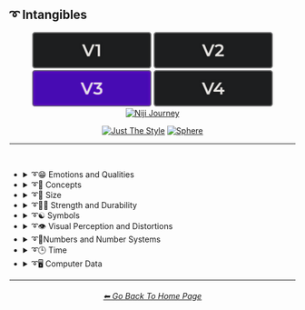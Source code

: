 <h2>➰ Intangibles</h2>

<div align="center">

[<img src="/Images/Repo_Parts/Buttons/Version_Buttons/button_version_V1_inactive.webp?raw=true" alt="MidJourney V1" height="64" />](/Pages/MJ_V1/Style_Pages/Sphere/Intangibles.md)
[<img src="/Images/Repo_Parts/Buttons/Version_Buttons/button_version_V2_inactive.webp?raw=true" alt="MidJourney V2" height="64" />](/Pages/MJ_V2/Style_Pages/Sphere/Intangibles.md)
[<img src="/Images/Repo_Parts/Buttons/Version_Buttons/button_version_V3_active.webp?raw=true" alt="MidJourney V3" height="64" />](/Pages/MJ_V3/Style_Pages/Just_The_Style/Intangibles.md)
[<img src="/Images/Repo_Parts/Buttons/Version_Buttons/button_version_V4_inactive.webp?raw=true" alt="MidJourney V4" height="64" />](/Pages/MJ_V4/Style_Pages/Just_The_Style/Intangibles.md)
<br>
[<img src="/Images/Repo_Parts/Buttons/Version_Buttons/button_version_niji_inactive_full.webp?raw=true" alt="Niji Journey" height="64" />](/Pages/Niji_Journey/Style_Pages/Intangibles.md)

[<img src="/Images/Repo_Parts/Buttons/Image_Type_Buttons/button_just_the_style_active.webp?raw=true" alt="Just The Style" width="140.5" />](/Pages/MJ_V3/Style_Pages/Just_The_Style/Intangibles.md)
[<img src="/Images/Repo_Parts/Buttons/Image_Type_Buttons/button_sphere_inactive.webp?raw=true" alt="Sphere" width="140.5" />](/Pages/MJ_V3/Style_Pages/Sphere/Intangibles.md)

</div>

<hr>
<br>


- <details><summary>➰😁 Emotions and Qualities</summary><p><div align="center">

	| Happy | Happy Accidents | Joyful |
	| :-: | :-: | :-: |
	| <img src="/Images/MJ_V3/MidJourney_Styles/Happy.webp?raw=true" width="256" /> | <img src="/Images/MJ_V3/MidJourney_Styles/Happy_Accidents.webp?raw=true" width="256" /> | <img src="/Images/MJ_V3/MidJourney_Styles/Wave_12/Joyful.webp?raw=true" width="256" /> |
	
	<br>

	| Excited | Euphoric | Love |
	| :-: | :-: | :-: |
	| <img src="/Images/MJ_V3/MidJourney_Styles/Excited.webp?raw=true" width="256" /> | <img src="/Images/MJ_V3/MidJourney_Styles/Euphoric.webp?raw=true" width="256" /> | <img src="/Images/MJ_V3/MidJourney_Styles/Wave_11/Love.webp?raw=true" width="256" /> |

	<br>
	
	| Sad | Lonely | Depressing |
	| :-: | :-: | :-: |
	| <img src="/Images/MJ_V3/MidJourney_Styles/Sad.webp?raw=true" width="256" /> | <img src="/Images/MJ_V3/MidJourney_Styles/Lonely.webp?raw=true" width="256" /> | <img src="/Images/MJ_V3/MidJourney_Styles/Depressing.webp?raw=true" width="256" /> |
	
	<br>
	
	| Cheerful | Surprise |
	| :-: | :-: |
	| <img src="/Images/MJ_V3/MidJourney_Styles/Wave_13/Cheerful.webp?raw=true" width="256" /> | <img src="/Images/MJ_V3/MidJourney_Styles/Wave_12/Surprise.webp?raw=true" width="256" /> |

	<br>

	| Emotion | Emotional |
	| :-: | :-: |
	| <img src="/Images/MJ_V3/MidJourney_Styles/Wave_13/Emotion.webp?raw=true" width="256" /> | <img src="/Images/MJ_V3/MidJourney_Styles/Wave_12/Emotional.webp?raw=true" width="256" /> |

	<br>
	
	| Intense | Freaky |
	| :-: | :-: |
	| <img src="/Images/MJ_V3/MidJourney_Styles/Wave_14/Intense.webp?raw=true" width="256" /> | <img src="/Images/MJ_V3/MidJourney_Styles/Freaky.webp?raw=true" width="256" /> |

	<br>
	
	| Clever | Brilliant | Intelligent |
	| :-: | :-: | :-: |
	| <img src="/Images/MJ_V3/MidJourney_Styles/Wave_12/Clever.webp?raw=true" width="256" /> | <img src="/Images/MJ_V3/MidJourney_Styles/Wave_13/Brilliant.webp?raw=true" width="256" /> | <img src="/Images/MJ_V3/MidJourney_Styles/Wave_13/Intelligent.webp?raw=true" width="256" /> |

	<br>

	| Whimsical |
	| :-: |
	| <img src="/Images/MJ_V3/MidJourney_Styles/Wave_12/Whimsical.webp?raw=true" width="256" /> |
	
	<br>
	
	| Pleasing | Evocative |
	| :-: | :-: |
	| <img src="/Images/MJ_V3/MidJourney_Styles/Wave_13/Pleasing.webp?raw=true" width="256" /> | <img src="/Images/MJ_V3/MidJourney_Styles/Wave_12/Evocative.webp?raw=true" width="256" /> |

	<br>

	| Angry | Dangerous |
	| :-: | :-: |
	| <img src="/Images/MJ_V3/MidJourney_Styles/Angry.webp?raw=true" width="256" /> | <img src="/Images/MJ_V3/MidJourney_Styles/Wave_11/Dangerous.webp?raw=true" width="256" /> |

	<br>

	| Angelic | Good | Heavenly |
	| :-: | :-: | :-: |
	| <img src="/Images/MJ_V3/MidJourney_Styles/Angelic.webp?raw=true" width="256" /> | <img src="/Images/MJ_V3/MidJourney_Styles/Good.webp?raw=true" width="256" /> | <img src="/Images/MJ_V3/MidJourney_Styles/Wave_12/Heavenly.webp?raw=true" width="256" /> |

	<br>

	| Evil | Diabolic | Demonic |
	| :-: | :-: | :-: |
	| <img src="/Images/MJ_V3/MidJourney_Styles/Evil.webp?raw=true" width="256" /> | <img src="/Images/MJ_V3/MidJourney_Styles/Wave_11/Diabolic.webp?raw=true" width="256" /> | <img src="/Images/MJ_V3/MidJourney_Styles/Wave_11/Demonic.webp?raw=true" width="256" /> |

	<br>

	| Corrupt | Corrupted |
	| :-: | :-: |
	| <img src="/Images/MJ_V3/MidJourney_Styles/Wave_11/Corrupt.webp?raw=true" width="256" /> | <img src="/Images/MJ_V3/MidJourney_Styles/Wave_11/Corrupted.webp?raw=true" width="256" /> |

	<br>
	
	| God | Devil |
	| :-: | :-: |
	| <img src="/Images/MJ_V3/MidJourney_Styles/God.webp?raw=true" width="256" /> | <img src="/Images/MJ_V3/MidJourney_Styles/Devil.webp?raw=true" width="256" /> |

	<br>

	| Benevolent | Malevolent |
	| :-: | :-: |
	| <img src="/Images/MJ_V3/MidJourney_Styles/Benevolent.webp?raw=true" width="256" /> | <img src="/Images/MJ_V3/MidJourney_Styles/Malevolent.webp?raw=true" width="256" /> |

	<br>
	
	| Troubled | Cringey |
	| :-: | :-: |
	| <img src="/Images/MJ_V3/MidJourney_Styles/Wave_14/Troubled.webp?raw=true" width="256" /> | <img src="/Images/MJ_V3/MidJourney_Styles/Wave_14/Cringey.webp?raw=true" width="256" /> |

	<br>

	| Creepy | Horror | Frightened |
	| :-: | :-: | :-: |
	| <img src="/Images/MJ_V3/MidJourney_Styles/Creepy.webp?raw=true" width="256" /> | <img src="/Images/MJ_V3/MidJourney_Styles/Horror.webp?raw=true" width="256" /> | <img src="/Images/MJ_V3/MidJourney_Styles/Wave_12/Frightened.webp?raw=true" width="256" /> |

	<br>
	
	| Soulful | Sublime | Ideal |
	| :-: | :-: | :-: |
	| <img src="/Images/MJ_V3/MidJourney_Styles/Wave_12/Soulful.webp?raw=true" width="256" /> | <img src="/Images/MJ_V3/MidJourney_Styles/Wave_12/Sublime.webp?raw=true" width="256" /> | <img src="/Images/MJ_V3/MidJourney_Styles/Wave_12/Ideal.webp?raw=true" width="256" /> |

	<br>

	| Luscious | Consumable |
	| :-: | :-: |
	| <img src="/Images/MJ_V3/MidJourney_Styles/Wave_13/Luscious.webp?raw=true" width="256" /> | <img src="/Images/MJ_V3/MidJourney_Styles/Wave_13/Consumable.webp?raw=true" width="256" /> |

	<br>
	
	| Cute |
	| :-: |
	| <img src="/Images/MJ_V3/MidJourney_Styles/Wave_11/Cute.webp?raw=true" width="256" /> |

	</div></p></details>


- <details><summary>➰🧠 Concepts</summary><p><div align="center">

	| Concept | Conceptual | Number |
	| :-: | :-: | :-: |
	| <img src="/Images/MJ_V3/MidJourney_Styles/Wave_13/Concept.webp?raw=true" width="256" /> | <img src="/Images/MJ_V3/MidJourney_Styles/Wave_14/Conceptual.webp?raw=true" width="256" /> | <img src="/Images/MJ_V3/MidJourney_Styles/Wave_13/Number.webp?raw=true" width="256" /> |

	<br>

	| Infused | Refreshing | Essence |
	| :-: | :-: | :-: |
	| <img src="/Images/MJ_V3/MidJourney_Styles/Infused.webp?raw=true" width="256" /> | <img src="/Images/MJ_V3/MidJourney_Styles/Refreshing.webp?raw=true" width="256" /> | <img src="/Images/MJ_V3/MidJourney_Styles/Essence.webp?raw=true" width="256" /> |
	
	<br>
	
	| Esoteric | Supersonic | Magnetic |
	| :-: | :-: | :-: |
	| <img src="/Images/MJ_V3/MidJourney_Styles/Wave_11/Esoteric.webp?raw=true" width="256" /> | <img src="/Images/MJ_V3/MidJourney_Styles/Supersonic.webp?raw=true" width="256" /> | <img src="/Images/MJ_V3/MidJourney_Styles/Wave_11/Magnetic.webp?raw=true" width="256" /> |

	<br>

	| Significant | Insanity |
	| :-: | :-: |
	| <img src="/Images/MJ_V3/MidJourney_Styles/Significant.webp?raw=true" width="256" /> | <img src="/Images/MJ_V3/MidJourney_Styles/Wave_11/Insanity.webp?raw=true" width="256" /> |

	<br>

	| Void |
	| :-: |
	| <img src="/Images/MJ_V3/MidJourney_Styles/Wave_12/Void.webp?raw=true" width="256" /> |
	
	<br>
	
	| Theme |
	| :-: |
	| <img src="/Images/MJ_V3/MidJourney_Styles/Wave_13/Theme.webp?raw=true" width="256" /> |

	<br>

	| Neural | Bleak | Barren |
	| :-: | :-: | :-: |
	| <img src="/Images/MJ_V3/MidJourney_Styles/Wave_13/Neural.webp?raw=true" width="256" /> | <img src="/Images/MJ_V3/MidJourney_Styles/Wave_13/Bleak.webp?raw=true" width="256" /> | <img src="/Images/MJ_V3/MidJourney_Styles/Wave_13/Barren.webp?raw=true" width="256" /> |
	
	<br>

	| Eerie | Vast |
	| :-: | :-: |
	| <img src="/Images/MJ_V3/MidJourney_Styles/Wave_10/Eerie.webp?raw=true" width="256" /> | <img src="/Images/MJ_V3/MidJourney_Styles/Wave_10/Vast.webp?raw=true" width="256" /> |
	
	<br>

	| Nothing | Something |
	| :-: | :-: |
	| <img src="/Images/MJ_V3/MidJourney_Styles/Wave_11/Nothing.webp?raw=true" width="256" /> | <img src="/Images/MJ_V3/MidJourney_Styles/Wave_11/Something.webp?raw=true" width="256" /> |
	
	<br>
	
	| Anything | Everything |
	| :-: | :-: |
	| <img src="/Images/MJ_V3/MidJourney_Styles/Wave_11/Anything.webp?raw=true" width="256" /> | <img src="/Images/MJ_V3/MidJourney_Styles/Wave_11/Everything.webp?raw=true" width="256" /> |

	<br>

	| Someone | Somebody |
	| :-: | :-: |
	| <img src="/Images/MJ_V3/MidJourney_Styles/Wave_12/Someone.webp?raw=true" width="256" /> | <img src="/Images/MJ_V3/MidJourney_Styles/Wave_12/Somebody.webp?raw=true" width="256" /> |

	<br>

	| No-one | Nobody |
	| :-: | :-: |
	| <img src="/Images/MJ_V3/MidJourney_Styles/Wave_12/No-one.webp?raw=true" width="256" /> | <img src="/Images/MJ_V3/MidJourney_Styles/Wave_12/Nobody.webp?raw=true" width="256" /> |

	<br>

	| Anyone | Anybody |
	| :-: | :-: |
	| <img src="/Images/MJ_V3/MidJourney_Styles/Wave_12/Anyone.webp?raw=true" width="256" /> | <img src="/Images/MJ_V3/MidJourney_Styles/Wave_12/Anybody.webp?raw=true" width="256" /> |

	<br>
	
	| Forms | Freaky-Forms |
	| :-: | :-: |
	| <img src="/Images/MJ_V3/MidJourney_Styles/Forms.webp?raw=true" width="256" /> | <img src="/Images/MJ_V3/MidJourney_Styles/Freaky-Forms.webp?raw=true" width="256" /> |

	<br>
	
	| Unknown | Untitled |
	| :-: | :-: |
	| <img src="/Images/MJ_V3/MidJourney_Styles/Unknown.webp?raw=true" width="256" /> | <img src="/Images/MJ_V3/MidJourney_Styles/Untitled.webp?raw=true" width="256" /> |
	
	<br>
	
	| Example | Instance | Incarnation |
	| :-: | :-: | :-: |
	| <img src="/Images/MJ_V3/MidJourney_Styles/Example.webp?raw=true" width="256" /> | <img src="/Images/MJ_V3/MidJourney_Styles/Instance.webp?raw=true" width="256" /> | <img src="/Images/MJ_V3/MidJourney_Styles/Incarnation.webp?raw=true" width="256" /> |
	
	<br>
	
	| Multifarious | Diverse |
	| :-: | :-: |
	| <img src="/Images/MJ_V3/MidJourney_Styles/Multifarious.webp?raw=true" width="256" /> | <img src="/Images/MJ_V3/MidJourney_Styles/Diverse.webp?raw=true" width="256" /> |

	<br>
	
	| Feng Shui | Perfectionism | OCD |
	| :-: | :-: | :-: |
	| <img src="/Images/MJ_V3/MidJourney_Styles/Feng_Shui.webp?raw=true" width="256" /> | <img src="/Images/MJ_V3/MidJourney_Styles/Perfectionism.webp?raw=true" width="256" /> | <img src="/Images/MJ_V3/MidJourney_Styles/OCD.webp?raw=true" width="256" /> |
	
	<br>

	| Knolling | Organized | Sorted |
	| :-: | :-: | :-: |
	| <img src="/Images/MJ_V3/MidJourney_Styles/Wave_14/Knolling.webp?raw=true" width="256" /> | <img src="/Images/MJ_V3/MidJourney_Styles/Organized.webp?raw=true" width="256" /> | <img src="/Images/MJ_V3/MidJourney_Styles/Sorted.webp?raw=true" width="256" /> |

	<br>

	| Neat | Tidy | Archive |
	| :-: | :-: | :-: |
	| <img src="/Images/MJ_V3/MidJourney_Styles/Neat.webp?raw=true" width="256" /> | <img src="/Images/MJ_V3/MidJourney_Styles/Tidy.webp?raw=true" width="256" /> | <img src="/Images/MJ_V3/MidJourney_Styles/Wave_12/Archive.webp?raw=true" width="256" /> |

	<br>
	
	| Random | Technique |
	| :-: | :-: |
	| <img src="/Images/MJ_V3/MidJourney_Styles/Random.webp?raw=true" width="256" /> | <img src="/Images/MJ_V3/MidJourney_Styles/Wave_13/Technique.webp?raw=true" width="256" /> |

	<br>

	| Array | Flexible | Upside-Down |
	| :-: | :-: | :-: |
	| <img src="/Images/MJ_V3/MidJourney_Styles/Array.webp?raw=true" width="256" /> | <img src="/Images/MJ_V3/MidJourney_Styles/Flexible.webp?raw=true" width="256" /> | <img src="/Images/MJ_V3/MidJourney_Styles/Upside-Down.webp?raw=true" width="256" /> |

	<br>
	
	| Chiral | Chirality | Ambidextrous |
	| :-: | :-: | :-: |
	| <img src="/Images/MJ_V3/MidJourney_Styles/Wave_14/Chiral.webp?raw=true" width="256" /> | <img src="/Images/MJ_V3/MidJourney_Styles/Wave_14/Chirality.webp?raw=true" width="256" /> | <img src="/Images/MJ_V3/MidJourney_Styles/Wave_14/Ambidextrous.webp?raw=true" width="256" /> |
	
	<br>
	
	| Continuity | Paradigm |
	| :-: | :-: |
	| <img src="/Images/MJ_V3/MidJourney_Styles/Wave_14/Continuity.webp?raw=true" width="256" /> | <img src="/Images/MJ_V3/MidJourney_Styles/Paradigm.webp?raw=true" width="256" /> |

	<br>
	
	| Representation | Manifestation | Indication |
	| :-: | :-: | :-: |
	| <img src="/Images/MJ_V3/MidJourney_Styles/Representation.webp?raw=true" width="256" /> | <img src="/Images/MJ_V3/MidJourney_Styles/Manifestation.webp?raw=true" width="256" /> | <img src="/Images/MJ_V3/MidJourney_Styles/Indication.webp?raw=true" width="256" /> |
	
	<br>
	
	| Embodiment | Quintessence | Apotheosis |
	| :-: | :-: | :-: |
	| <img src="/Images/MJ_V3/MidJourney_Styles/Embodiment.webp?raw=true" width="256" /> | <img src="/Images/MJ_V3/MidJourney_Styles/Quintessence.webp?raw=true" width="256" /> | <img src="/Images/MJ_V3/MidJourney_Styles/Apotheosis.webp?raw=true" width="256" /> |

	<br>
	
	| Kinetic |
	| :-: |
	| <img src="/Images/MJ_V3/MidJourney_Styles/Wave_14/Kinetic.webp?raw=true" width="256" /> |

	<br>

	| Muted | Silence |
	| :-: | :-: |
	| <img src="/Images/MJ_V3/MidJourney_Styles/Muted.webp?raw=true" width="256" /> | <img src="/Images/MJ_V3/MidJourney_Styles/Wave_12/Silence.webp?raw=true" width="256" /> |

	<br>
	
	| Secret | Secretive |
	| :-: | :-: |
	| <img src="/Images/MJ_V3/MidJourney_Styles/Secret.webp?raw=true" width="256" /> | <img src="/Images/MJ_V3/MidJourney_Styles/Secretive.webp?raw=true" width="256" /> |

	<br>

	| Ambiguous Image | Bayer Matrix |
	| :-: | :-: |
	| <img src="/Images/MJ_V3/MidJourney_Styles/Ambiguous_Image.webp?raw=true" width="256" /> | <img src="/Images/MJ_V3/MidJourney_Styles/Bayer_Matrix.webp?raw=true" width="256" /> |

	<br>

	| Beginning | End | Extended |
    | :-: | :-: | :-: |
    | <img src="/Images/MJ_V3/MidJourney_Styles/Beginning.webp?raw=true" width="256" /> | <img src="/Images/MJ_V3/MidJourney_Styles/End.webp?raw=true" width="256" /> | <img src="/Images/MJ_V3/MidJourney_Styles/Wave_13/Extended.webp?raw=true" width="256" /> |

	<br>

	| Life | Death | Purgatory |
	| :-: | :-: | :-: |
	| <img src="/Images/MJ_V3/MidJourney_Styles/Wave_12/Life.webp?raw=true" width="256" /> | <img src="/Images/MJ_V3/MidJourney_Styles/Wave_12/Death.webp?raw=true" width="256" /> | <img src="/Images/MJ_V3/MidJourney_Styles/Wave_12/Purgatory.webp?raw=true" width="256" /> |

	<br>

	| Mind | Ego | Egodeath |
	| :-: | :-: | :-: |
	| <img src="/Images/MJ_V3/MidJourney_Styles/Wave_12/Mind.webp?raw=true" width="256" /> | <img src="/Images/MJ_V3/MidJourney_Styles/Wave_12/Ego.webp?raw=true" width="256" /> | <img src="/Images/MJ_V3/MidJourney_Styles/Wave_12/Egodeath.webp?raw=true" width="256" /> |

	<br>

	| Paradox | Cryptic |
	| :-: | :-: |
	|<img src="/Images/MJ_V3/MidJourney_Styles/Paradox.webp?raw=true" width="256" /> | <img src="/Images/MJ_V3/MidJourney_Styles/Wave_14/Cryptic.webp?raw=true" width="256" /> |

	<br>

	| Modified | Modification | Manipulation |
	| :-: | :-: | :-: |
	| <img src="/Images/MJ_V3/MidJourney_Styles/Wave_13/Modified.webp?raw=true" width="256" /> | <img src="/Images/MJ_V3/MidJourney_Styles/Wave_13/Modification.webp?raw=true" width="256" /> | <img src="/Images/MJ_V3/MidJourney_Styles/Wave_13/Manipulation.webp?raw=true" width="256" /> |
	
	<br>
	
	| Alterations |
	| :-: |
	| <img src="/Images/MJ_V3/MidJourney_Styles/Alterations.webp?raw=true" width="256" /> |

	<br>
	
	| Miscellaneous | Experimental |
	| :-: | :-: |
	| <img src="/Images/MJ_V3/MidJourney_Styles/Wave_13/Miscellaneous.webp?raw=true" width="256" /> | <img src="/Images/MJ_V3/MidJourney_Styles/Wave_13/Experimental.webp?raw=true" width="256" /> |
	
	<br>
	
	| Aspect | Ratio | Aspect Ratio |
	| :-: | :-: | :-: |
	| <img src="/Images/MJ_V3/MidJourney_Styles/Wave_13/Aspect.webp?raw=true" width="256" /> | <img src="/Images/MJ_V3/MidJourney_Styles/Wave_13/Ratio.webp?raw=true" width="256" /> | <img src="/Images/MJ_V3/MidJourney_Styles/Wave_13/Aspect_Ratio.webp?raw=true" width="256" /> |
	
	<br>

	| Physics | Wafting |
	| :-: | :-: |
	| <img src="/Images/MJ_V3/MidJourney_Styles/Physics.webp?raw=true" width="256" /> | <img src="/Images/MJ_V3/MidJourney_Styles/Wafting.webp?raw=true" width="256" /> |

	<br>

	| System | Prompt |
	| :-: | :-: |
	| <img src="/Images/MJ_V3/MidJourney_Styles/Wave_13/System.webp?raw=true" width="256" /> | <img src="/Images/MJ_V3/MidJourney_Styles/Wave_11/Prompt.webp?raw=true" width="256" /> |

    <br>

    | Sinusoid | Summation |
    | :-: | :-: |
    | <img src="/Images/MJ_V3/MidJourney_Styles/Sinusoid.webp?raw=true" width="256" /> | <img src="/Images/MJ_V3/MidJourney_Styles/Summation.webp?raw=true" width="256" /> |

    <br>

    | Destructive | Abrasion |
    | :-: | :-: |
    | <img src="/Images/MJ_V3/MidJourney_Styles/Destructive.webp?raw=true" width="256" /> | <img src="/Images/MJ_V3/MidJourney_Styles/Abrasion.webp?raw=true" width="256" /> |

    <br>

    | Obstructed | Convergence |
    | :-: | :-: |
    | <img src="/Images/MJ_V3/MidJourney_Styles/Obstructed.webp?raw=true" width="256" /> | <img src="/Images/MJ_V3/MidJourney_Styles/Convergence.webp?raw=true" width="256" /> |

    <br>

    | Displace | Shifted | Shifting |
    | :-: | :-: | :-: |
    | <img src="/Images/MJ_V3/MidJourney_Styles/Displace.webp?raw=true" width="256" /> | <img src="/Images/MJ_V3/MidJourney_Styles/Shifted.webp?raw=true" width="256" /> | <img src="/Images/MJ_V3/MidJourney_Styles/Shifting.webp?raw=true" width="256" /> |
	
	<br>
	
	| Accumulation | Accumulated |
	| :-: | :-: |
	| <img src="/Images/MJ_V3/MidJourney_Styles/Accumulation.webp?raw=true" width="256" /> | <img src="/Images/MJ_V3/MidJourney_Styles/Accumulated.webp?raw=true" width="256" /> |

	<br>

	| Resolution | Format |
	| :-: | :-: |
	| <img src="/Images/MJ_V3/MidJourney_Styles/Wave_13/Resolution.webp?raw=true" width="256" /> | <img src="/Images/MJ_V3/MidJourney_Styles/Wave_13/Format.webp?raw=true" width="256" /> |

	<br>
	
	| Breathing |
	| :-: |
	| <img src="/Images/MJ_V3/MidJourney_Styles/Breathing.webp?raw=true" width="256" /> |

	<br>
	
	| Play | Playing | Playful |
	| :-: | :-: | :-: |
	| <img src="/Images/MJ_V3/MidJourney_Styles/Play.webp?raw=true" width="256" /> | <img src="/Images/MJ_V3/MidJourney_Styles/Playing.webp?raw=true" width="256" /> | <img src="/Images/MJ_V3/MidJourney_Styles/Playful.webp?raw=true" width="256" /> |

	<br>
	
	| Wulfken |
	| :-: |
	| <img src="/Images/MJ_V3/MidJourney_Styles/Wulfken.webp?raw=true" width="256" /> |
	
	<br>
	
	| Nom | Nom-Nom |
	| :-: | :-: |
	| <img src="/Images/MJ_V3/MidJourney_Styles/Nom.webp?raw=true" width="256" /> | <img src="/Images/MJ_V3/MidJourney_Styles/Nom-Nom.webp?raw=true" width="256" /> |

	<br>
	
	| Derp | Hurr-Durr |
	| :-: | :-: |
	| <img src="/Images/MJ_V3/MidJourney_Styles/Derp.webp?raw=true" width="256" /> | <img src="/Images/MJ_V3/MidJourney_Styles/Hurr-Durr.webp?raw=true" width="256" /> |
	
	<br>
	
	| Derr | Durrific |
	| :-: | :-: |
	| <img src="/Images/MJ_V3/MidJourney_Styles/Derr.webp?raw=true" width="256" /> | <img src="/Images/MJ_V3/MidJourney_Styles/Durrific.webp?raw=true" width="256" /> |

	</div></p></details>


- <details><summary>➰🤏 Size</summary><p><div align="center">

	| Size | Bite-Sized | Scale |
	| :-: | :-: | :-: |
	| <img src="/Images/MJ_V3/MidJourney_Styles/Wave_13/Size.webp?raw=true" width="256" /> | <img src="/Images/MJ_V3/MidJourney_Styles/Wave_13/Bite-Sized.webp?raw=true" width="256" /> | <img src="/Images/MJ_V3/MidJourney_Styles/Wave_14/Scale.webp?raw=true" width="256" /> |
	
	<br>
	
	| Nano | Micro | Tiny |
	| :-: | :-: | :-: |
	| <img src="/Images/MJ_V3/MidJourney_Styles/Nano.webp?raw=true" width="256" /> | <img src="/Images/MJ_V3/MidJourney_Styles/Micro.webp?raw=true" width="256" /> | <img src="/Images/MJ_V3/MidJourney_Styles/Tiny.webp?raw=true" width="256" /> |
	
	<br>
	
	| Mini | Big | Large |
	| :-: | :-: | :-: |
	| <img src="/Images/MJ_V3/MidJourney_Styles/Mini.webp?raw=true" width="256" /> | <img src="/Images/MJ_V3/MidJourney_Styles/Big.webp?raw=true" width="256" /> | <img src="/Images/MJ_V3/MidJourney_Styles/Large.webp?raw=true" width="256" /> |

	<br>
	
	| Huge | Massive | Massive Scale |
	| :-: | :-: | :-: |
	| <img src="/Images/MJ_V3/MidJourney_Styles/Huge.webp?raw=true" width="256" /> | <img src="/Images/MJ_V3/MidJourney_Styles/Massive.webp?raw=true" width="256" /> | <img src="/Images/MJ_V3/MidJourney_Styles/Massive_Scale.webp?raw=true" width="256" /> |

	</div></p></details>


- <details><summary>➰🏋️‍♂️ Strength and Durability</summary><p><div align="center">

	| Weak | Strong | Durable |
	| :-: | :-: | :-: |
	| <img src="/Images/MJ_V3/MidJourney_Styles/Weak.webp?raw=true" width="256" /> | <img src="/Images/MJ_V3/MidJourney_Styles/Strong.webp?raw=true" width="256" /> | <img src="/Images/MJ_V3/MidJourney_Styles/Wave_14/Durable.webp?raw=true" width="256" /> |

	<br>

	| Powerful |
	| :-: |
	| <img src="/Images/MJ_V3/MidJourney_Styles/Powerful.webp?raw=true" width="256" /> |

	</div></p></details>


- <details><summary>➰☯ Symbols</summary><p>

  - <details><summary>☯♓ Zodiac Signs</summary><p><div align="center">

    | Capricornus | Aquarius | Pisces |
    | :-: | :-: | :-: |
    | <img src="/Images/MJ_V3/MidJourney_Styles/Capricornus.webp?raw=true" width="256" /> | <img src="/Images/MJ_V3/MidJourney_Styles/Aquarius.webp?raw=true" width="256" /> | <img src="/Images/MJ_V3/MidJourney_Styles/Pisces.webp?raw=true" width="256" /> |

    <br>

    | Taurus | Gemini | Cancer |
    | :-: | :-: | :-: |
    | <img src="/Images/MJ_V3/MidJourney_Styles/Taurus.webp?raw=true" width="256" /> | <img src="/Images/MJ_V3/MidJourney_Styles/Gemini.webp?raw=true" width="256" /> | <img src="/Images/MJ_V3/MidJourney_Styles/Cancer.webp?raw=true" width="256" /> |

    <br>

    | Leo | Virgo | Libra |
    | :-: | :-: | :-: |
    | <img src="/Images/MJ_V3/MidJourney_Styles/Leo.webp?raw=true" width="256" /> | <img src="/Images/MJ_V3/MidJourney_Styles/Virgo.webp?raw=true" width="256" /> | <img src="/Images/MJ_V3/MidJourney_Styles/Libra.webp?raw=true" width="256" /> |

    <br>

    | Scorpio | Sagittarius |
    | :-: | :-: |
    | <img src="/Images/MJ_V3/MidJourney_Styles/Scorpio.webp?raw=true" width="256" /> | <img src="/Images/MJ_V3/MidJourney_Styles/Sagittarius.webp?raw=true" width="256" /> |

	</div></p></details>


  - <details><summary>☯🔣 Unicode Symbols</summary><p><div align="center">

	| <br>,<p><div align="center"><i><h6>Comma</h6></i></div></p> | <br>&#x27;<p><div align="center"><i><h6>Apostrophe</h6></i></div></p> |
	| :-: | :-: |
	| <img src="/Images/MJ_V3/MidJourney_Styles/Unicode_Symbols/Comma.webp?raw=true" width="256" /> | <img src="/Images/MJ_V3/MidJourney_Styles/Unicode_Symbols/Apostrophe.webp?raw=true" width="256" /> |

	<br>

	| <br>&#x22;<p><div align="center"><i><h6>Quotation Mark</h6></i></div></p> | <br>„<p><div align="center"><i><h6>Double Low-9 Quotation Mark</h6></i></div></p> |
	| :-: | :-: |
	| <img src="/Images/MJ_V3/MidJourney_Styles/Unicode_Symbols/QuotationMark.webp?raw=true" width="256" /> | <img src="/Images/MJ_V3/MidJourney_Styles/Unicode_Symbols/DoubleLow-9QuotationMark.webp?raw=true" width="256" /> |

	<br>

	| <br>.<p><div align="center"><i><h6>Period</h6></i></div></p> | <br>…<p><div align="center"><i><h6>Ellipsis</h6></i></div></p> | <br>`<p><div align="center"><i><h6>Backtick</h6></i></div></p> |
	| :-: | :-: | :-: |
	| <img src="/Images/MJ_V3/MidJourney_Styles/Unicode_Symbols/Period.webp?raw=true" width="256" /> | <img src="/Images/MJ_V3/MidJourney_Styles/Unicode_Symbols/Ellipsis.webp?raw=true" width="256" /> | <img src="/Images/MJ_V3/MidJourney_Styles/Unicode_Symbols/Backtick.webp?raw=true" width="256" /> |

	<br>

	| <br>~<p><div align="center"><i><h6>Tilde</h6></i></div></p> | <br>_<p><div align="center"><i><h6>Underscore</h6></i></div></p> | <br>¯<p><div align="center"><i><h6>Macron</h6></i></div></p> |
	| :-: | :-: | :-: |
	| <img src="/Images/MJ_V3/MidJourney_Styles/Unicode_Symbols/Tilde.webp?raw=true" width="256" /> | <img src="/Images/MJ_V3/MidJourney_Styles/Unicode_Symbols/Underscore.webp?raw=true" width="256" /> | <img src="/Images/MJ_V3/MidJourney_Styles/Unicode_Symbols/Macron.webp?raw=true" width="256" /> |

	<br>

	| <br>@<p><div align="center"><i><h6>At Sign</h6></i></div></p> | <br>#<p><div align="center"><i><h6>Number Sign</h6></i></div></p> |
	| :-: | :-: |
	| <img src="/Images/MJ_V3/MidJourney_Styles/Unicode_Symbols/AtSign.webp?raw=true" width="256" /> | <img src="/Images/MJ_V3/MidJourney_Styles/Unicode_Symbols/NumberSign.webp?raw=true" width="256" /> |

	<br>

	| <br>^<p><div align="center"><i><h6>Caret</h6></i></div></p> | <br>°<p><div align="center"><i><h6>Degrees</h6></i></div></p> | <br>¤<p><div align="center"><i><h6>Currency Sign</h6></i></div></p> |
	| :-: | :-: | :-: |
	| <img src="/Images/MJ_V3/MidJourney_Styles/Unicode_Symbols/Caret.webp?raw=true" width="256" /> | <img src="/Images/MJ_V3/MidJourney_Styles/Unicode_Symbols/Degrees.webp?raw=true" width="256" /> | <img src="/Images/MJ_V3/MidJourney_Styles/Unicode_Symbols/CurrencySign.webp?raw=true" width="256" /> |

	<br>

	| <br>$<p><div align="center"><i><h6>Dollar</h6></i></div></p> | <br>¢<p><div align="center"><i><h6>Cent</h6></i></div></p> | <br>£<p><div align="center"><i><h6>Pound</h6></i></div></p> |
	| :-: | :-: | :-: |
	| <img src="/Images/MJ_V3/MidJourney_Styles/Unicode_Symbols/Dollar.webp?raw=true" width="256" /> | <img src="/Images/MJ_V3/MidJourney_Styles/Unicode_Symbols/Cent.webp?raw=true" width="256" /> | <img src="/Images/MJ_V3/MidJourney_Styles/Unicode_Symbols/Pound.webp?raw=true" width="256" /> |

	<br>

	| <br>€<p><div align="center"><i><h6>Euro</h6></i></div></p> | <br>¥<p><div align="center"><i><h6>Yen</h6></i></div></p> | <br>₩<p><div align="center"><i><h6>Won</h6></i></div></p> |
	| :-: | :-: | :-: |
	| <img src="/Images/MJ_V3/MidJourney_Styles/Unicode_Symbols/Euro.webp?raw=true" width="256" /> | <img src="/Images/MJ_V3/MidJourney_Styles/Unicode_Symbols/Yen.webp?raw=true" width="256" /> | <img src="/Images/MJ_V3/MidJourney_Styles/Unicode_Symbols/Won.webp?raw=true" width="256" /> |

	<br>

	| <br>%<p><div align="center"><i><h6>Percent</h6></i></div></p> | <br>‰<p><div align="center"><i><h6>Permile</h6></i></div></p> |
	| :-: | :-: |
	| <img src="/Images/MJ_V3/MidJourney_Styles/Unicode_Symbols/Percent.webp?raw=true" width="256" /> | <img src="/Images/MJ_V3/MidJourney_Styles/Unicode_Symbols/Permile.webp?raw=true" width="256" /> |

	<br>

	| <br>&<p><div align="center"><i><h6>Ampersand</h6></i></div></p> | <br>⅋<p><div align="center"><i><h6>Turned Ampersand</h6></i></div></p> |
	| :-: | :-: |
	| <img src="/Images/MJ_V3/MidJourney_Styles/Unicode_Symbols/Ampersand.webp?raw=true" width="256" /> | <img src="/Images/MJ_V3/MidJourney_Styles/Unicode_Symbols/TurnedAmpersand.webp?raw=true" width="256" /> |

	<br>

	| <br>;<p><div align="center"><i><h6>Semicolon</h6></i></div></p> | <br>:<p><div align="center"><i><h6>Colon</h6></i></div></p> | <br>⁝<p><div align="center"><i><h6>Isocolon</h6></i></div></p> |
	| :-: | :-: | :-: |
	| <img src="/Images/MJ_V3/MidJourney_Styles/Unicode_Symbols/Semicolon.webp?raw=true" width="256" /> | <img src="/Images/MJ_V3/MidJourney_Styles/Unicode_Symbols/Colon.webp?raw=true" width="256" /> | <img src="/Images/MJ_V3/MidJourney_Styles/Unicode_Symbols/Isocolon.webp?raw=true" width="256" /> |

	<br>

	| <br>&#x7C;<p><div align="center"><i><h6>Vertical Bar</h6></i></div></p> | <br>¦<p><div align="center"><i><h6>Broken Vertical Bar</h6></i></div></p> |
	| :-: | :-: |
	| <img src="/Images/MJ_V3/MidJourney_Styles/Unicode_Symbols/VerticalBar.webp?raw=true" width="256" /> | <img src="/Images/MJ_V3/MidJourney_Styles/Unicode_Symbols/BrokenVerticalBar.webp?raw=true" width="256" /> |

	<br>

	| <br>/<p><div align="center"><i><h6>Slash</h6></i></div></p> | <br>&#x5C;<p><div align="center"><i><h6>Backslash</h6></i></div></p> |
	| :-: | :-: |
	| <img src="/Images/MJ_V3/MidJourney_Styles/Unicode_Symbols/Slash.webp?raw=true" width="256" /> | <img src="/Images/MJ_V3/MidJourney_Styles/Unicode_Symbols/Backslash.webp?raw=true" width="256" /> |

	<br>

	| <br>+<p><div align="center"><i><h6>Plus</h6></i></div></p> | <br>-<p><div align="center"><i><h6>Hyphen</h6></i></div></p> | <br>±<p><div align="center"><i><h6>Plus-Minus Sign</h6></i></div></p> |
	| :-: | :-: | :-: |
	| <img src="/Images/MJ_V3/MidJourney_Styles/Unicode_Symbols/Plus.webp?raw=true" width="256" /> | <img src="/Images/MJ_V3/MidJourney_Styles/Unicode_Symbols/Hyphen.webp?raw=true" width="256" /> | <img src="/Images/MJ_V3/MidJourney_Styles/Unicode_Symbols/Plus-MinusSign.webp?raw=true" width="256" /> |

	<br>

	| <br>×<p><div align="center"><i><h6>Multiply</h6></i></div></p> | <br>÷<p><div align="center"><i><h6>Divide</h6></i></div></p> | <br>=<p><div align="center"><i><h6>Equals</h6></i></div></p> |
	| :-: | :-: | :-: |
	| <img src="/Images/MJ_V3/MidJourney_Styles/Unicode_Symbols/Multiply.webp?raw=true" width="256" /> | <img src="/Images/MJ_V3/MidJourney_Styles/Unicode_Symbols/Divide.webp?raw=true" width="256" /> | <img src="/Images/MJ_V3/MidJourney_Styles/Unicode_Symbols/Equals.webp?raw=true" width="256" /> |

	<br>

	| <br><<p><div align="center"><i><h6>Less Than</h6></i></div></p> | <br>><p><div align="center"><i><h6>Greater Than</h6></i></div></p> |
	| :-: | :-: |
	| <img src="/Images/MJ_V3/MidJourney_Styles/Unicode_Symbols/LessThan.webp?raw=true" width="256" /> | <img src="/Images/MJ_V3/MidJourney_Styles/Unicode_Symbols/GreaterThan.webp?raw=true" width="256" /> |

	<br>

	| <br>!<p><div align="center"><i><h6>Exclimation Mark</h6></i></div></p> | <br>¡<p><div align="center"><i><h6>Inverted Exclimation Mark</h6></i></div></p> |
	| :-: | :-: |
	| <img src="/Images/MJ_V3/MidJourney_Styles/Unicode_Symbols/ExclimationMark.webp?raw=true" width="256" /> | <img src="/Images/MJ_V3/MidJourney_Styles/Unicode_Symbols/InvertedExclimationMark.webp?raw=true" width="256" /> |

	<br>

	| <br>?<p><div align="center"><i><h6>Question Mark</h6></i></div></p> | <br>¿<p><div align="center"><i><h6>Inverted Question Mark</h6></i></div></p> | <br>‽<p><div align="center"><i><h6>Interrobang</h6></i></div></p> |
	| :-: | :-: | :-: |
	| <img src="/Images/MJ_V3/MidJourney_Styles/Unicode_Symbols/QuestionMark.webp?raw=true" width="256" /> | <img src="/Images/MJ_V3/MidJourney_Styles/Unicode_Symbols/InvertedQuestionMark.webp?raw=true" width="256" /> | <img src="/Images/MJ_V3/MidJourney_Styles/Unicode_Symbols/Interrobang.webp?raw=true" width="256" /> |

	<br>

	| <br>*<p><div align="center"><i><h6>Asterisk</h6></i></div></p> | <br>⁂<p><div align="center"><i><h6>Asterism</h6></i></div></p> |
	| :-: | :-: |
	| <img src="/Images/MJ_V3/MidJourney_Styles/Unicode_Symbols/Asterisk.webp?raw=true" width="256" /> | <img src="/Images/MJ_V3/MidJourney_Styles/Unicode_Symbols/Asterism.webp?raw=true" width="256" /> |

	<br>

	| <br>•<p><div align="center"><i><h6>Bullet</h6></i></div></p> | <br>‣<p><div align="center"><i><h6>Triangular Bullet</h6></i></div></p> |
	| :-: | :-: |
	| <img src="/Images/MJ_V3/MidJourney_Styles/Unicode_Symbols/Bullet.webp?raw=true" width="256" /> | <img src="/Images/MJ_V3/MidJourney_Styles/Unicode_Symbols/TriangularBullet.webp?raw=true" width="256" /> |

	<br>

	| <br>○<p><div align="center"><i><h6>White Circle</h6></i></div></p> | <br>●<p><div align="center"><i><h6>Black Circle</h6></i></div></p> |
	| :-: | :-: |
	| <img src="/Images/MJ_V3/MidJourney_Styles/Unicode_Symbols/WhiteCircle.webp?raw=true" width="256" /> | <img src="/Images/MJ_V3/MidJourney_Styles/Unicode_Symbols/BlackCircle.webp?raw=true" width="256" /> |

	<br>

	| <br>□<p><div align="center"><i><h6>White Square</h6></i></div></p> | <br>■<p><div align="center"><i><h6>Black Square</h6></i></div></p> | ▪<br>︎<p><div align="center"><i><h6>Small Black Square</h6></i></div></p> |
	| :-: | :-: | :-: |
	| <img src="/Images/MJ_V3/MidJourney_Styles/Unicode_Symbols/WhiteSquare.webp?raw=true" width="256" /> | <img src="/Images/MJ_V3/MidJourney_Styles/Unicode_Symbols/BlackSquare.webp?raw=true" width="256" /> | <img src="/Images/MJ_V3/MidJourney_Styles/Unicode_Symbols/SmallBlackSquare.webp?raw=true" width="256" /> |

	<br>

	| <br>☆<p><div align="center"><i><h6>Star</h6></i></div></p> | <br>◇<p><div align="center"><i><h6>Diamond</h6></i></div></p> |
	| :-: | :-: |
	| <img src="/Images/MJ_V3/MidJourney_Styles/Unicode_Symbols/Star.webp?raw=true" width="256" /> | <img src="/Images/MJ_V3/MidJourney_Styles/Unicode_Symbols/Diamond.webp?raw=true" width="256" /> |

	<br>

	| <br>♤<p><div align="center"><i><h6>Spade</h6></i></div></p> | <br>♡<p><div align="center"><i><h6>Heart</h6></i></div></p> | <br>♧<p><div align="center"><i><h6>Club</h6></i></div></p> |
	| :-: | :-: | :-: |
	| <img src="/Images/MJ_V3/MidJourney_Styles/Unicode_Symbols/Spade.webp?raw=true" width="256" /> | <img src="/Images/MJ_V3/MidJourney_Styles/Unicode_Symbols/Heart.webp?raw=true" width="256" /> | <img src="/Images/MJ_V3/MidJourney_Styles/Unicode_Symbols/Club.webp?raw=true" width="256" /> |

	<br>

	| <br>†<p><div align="center"><i><h6>Dagger</h6></i></div></p> | <br>‡<p><div align="center"><i><h6>Double Dagger</h6></i></div></p> |
	| :-: | :-: |
	| <img src="/Images/MJ_V3/MidJourney_Styles/Unicode_Symbols/Dagger.webp?raw=true" width="256" /> | <img src="/Images/MJ_V3/MidJourney_Styles/Unicode_Symbols/DoubleDagger.webp?raw=true" width="256" /> |

	<br>

	| <br>(<p><div align="center"><i><h6>Left Parenthesis</h6></i></div></p> | <br>)<p><div align="center"><i><h6>Right Parenthesis</h6></i></div></p> |
	| :-: | :-: |
	| <img src="/Images/MJ_V3/MidJourney_Styles/Unicode_Symbols/LeftParenthesis.webp?raw=true" width="256" /> | <img src="/Images/MJ_V3/MidJourney_Styles/Unicode_Symbols/RightParenthesis.webp?raw=true" width="256" /> |

	<br>

	| <br>[<p><div align="center"><i><h6>Left Square Bracket</h6></i></div></p> | <br>]<p><div align="center"><i><h6>Right Square Bracket</h6></i></div></p> |
	| :-: | :-: |
	| <img src="/Images/MJ_V3/MidJourney_Styles/Unicode_Symbols/LeftSquareBracket.webp?raw=true" width="256" /> | <img src="/Images/MJ_V3/MidJourney_Styles/Unicode_Symbols/RightSquareBracket.webp?raw=true" width="256" /> |

	<br>

	| <br>{<p><div align="center"><i><h6>Left Curly Bracket</h6></i></div></p> | <br>}<p><div align="center"><i><h6>Right Curly Bracket</h6></i></div></p> |
	| :-: | :-: |
	| <img src="/Images/MJ_V3/MidJourney_Styles/Unicode_Symbols/LeftCurlyBracket.webp?raw=true" width="256" /> | <img src="/Images/MJ_V3/MidJourney_Styles/Unicode_Symbols/RightCurlyBracket.webp?raw=true" width="256" /> |

	<br>

	| <br>《<p><div align="center"><i><h6>Left Guillemet</h6></i></div></p> | <br>》<p><div align="center"><i><h6>Right Guillemet</h6></i></div></p> |
	| :-: | :-: |
	| <img src="/Images/MJ_V3/MidJourney_Styles/Unicode_Symbols/LeftGuillemet.webp?raw=true" width="256" /> | <img src="/Images/MJ_V3/MidJourney_Styles/Unicode_Symbols/RightGuillemet.webp?raw=true" width="256" /> |

	<br>

	| <br>‹<p><div align="center"><i><h6>Single Left-Pointing Angle Quotation Mark</h6></i></div></p> | <br>›<p><div align="center"><i><h6>Single Right-Pointing Angle Quotation Mark</h6></i></div></p> |
	| :-: | :-: |
	| <img src="/Images/MJ_V3/MidJourney_Styles/Unicode_Symbols/SingleLeft-PointingAngleQuotationMark.webp?raw=true" width="256" /> | <img src="/Images/MJ_V3/MidJourney_Styles/Unicode_Symbols/SingleRight-PointingAngleQuotationMark.webp?raw=true" width="256" /> |

	<br>

	| <br>«<p><div align="center"><i><h6>Double Left-Pointing Angle Quotation Mark</h6></i></div></p> | <br>»<p><div align="center"><i><h6>Double Right-Pointing Angle Quotation Mark</h6></i></div></p> |
	| :-: | :-: |
	| <img src="/Images/MJ_V3/MidJourney_Styles/Unicode_Symbols/DoubleLeft-PointingAngleQuotationMark.webp?raw=true" width="256" /> | <img src="/Images/MJ_V3/MidJourney_Styles/Unicode_Symbols/DoubleRight-PointingAngleQuotationMark.webp?raw=true" width="256" /> |

	<br>

	| <br>™<p><div align="center"><i><h6>Trademark</h6></i></div></p> | <br>©<p><div align="center"><i><h6>Copyright</h6></i></div></p> | <br>®<p><div align="center"><i><h6>Registered Trademark</h6></i></div></p> |
	| :-: | :-: | :-: |
	| <img src="/Images/MJ_V3/MidJourney_Styles/Unicode_Symbols/Trademark.webp?raw=true" width="256" /> | <img src="/Images/MJ_V3/MidJourney_Styles/Unicode_Symbols/Copyright.webp?raw=true" width="256" /> | <img src="/Images/MJ_V3/MidJourney_Styles/Unicode_Symbols/RegisteredTrademark.webp?raw=true" width="256" /> |

	<br>

	| <br>§<p><div align="center"><i><h6>Section Sign</h6></i></div></p> | <br>¶<p><div align="center"><i><h6>Paragraph</h6></i></div></p> | <br>⁋<p><div align="center"><i><h6>Pilcrow</h6></i></div></p> |
	| :-: | :-: | :-: |
	| <img src="/Images/MJ_V3/MidJourney_Styles/Unicode_Symbols/SectionSign.webp?raw=true" width="256" /> | <img src="/Images/MJ_V3/MidJourney_Styles/Unicode_Symbols/Paragraph.webp?raw=true" width="256" /> | <img src="/Images/MJ_V3/MidJourney_Styles/Unicode_Symbols/Pilcrow.webp?raw=true" width="256" /> |

	<br>

	| <br>⁁<p><div align="center"><i><h6>Caret Insertion Point</h6></i></div></p> | <br>ƒ<p><div align="center"><i><h6>LatinF</h6></i></div></p> |
	| :-: | :-: |
	| <img src="/Images/MJ_V3/MidJourney_Styles/Unicode_Symbols/CaretInsertionPoint.webp?raw=true" width="256" /> | <img src="/Images/MJ_V3/MidJourney_Styles/Unicode_Symbols/LatinF.webp?raw=true" width="256" /> |

	<br>

	| <br>←<p><div align="center"><i><h6>Left Arrow</h6></i></div></p> | <br>→<p><div align="center"><i><h6>Right Arrow</h6></i></div></p> |
	| :-: | :-: |
	| <img src="/Images/MJ_V3/MidJourney_Styles/Unicode_Symbols/LeftArrow.webp?raw=true" width="256" /> | <img src="/Images/MJ_V3/MidJourney_Styles/Unicode_Symbols/RightArrow.webp?raw=true" width="256" /> |

	<br>

	| <br>↑<p><div align="center"><i><h6>Up Arrow</h6></i></div></p> | <br>↓<p><div align="center"><i><h6>Down Arrow</h6></i></div></p> |
	| :-: | :-: |
	| <img src="/Images/MJ_V3/MidJourney_Styles/Unicode_Symbols/UpArrow.webp?raw=true" width="256" /> | <img src="/Images/MJ_V3/MidJourney_Styles/Unicode_Symbols/DownArrow.webp?raw=true" width="256" /> |

	<br>

	| <br>⁚<p><div align="center"><i><h6>Two Dots</h6></i></div></p> | <br>⁖<p><div align="center"><i><h6>Three Dots</h6></i></div></p> | <br>⁙<p><div align="center"><i><h6>Five Dots</h6></i></div></p> |
	| :-: | :-: | :-: |
	| <img src="/Images/MJ_V3/MidJourney_Styles/Unicode_Symbols/TwoDots.webp?raw=true" width="256" /> | <img src="/Images/MJ_V3/MidJourney_Styles/Unicode_Symbols/ThreeDots.webp?raw=true" width="256" /> | <img src="/Images/MJ_V3/MidJourney_Styles/Unicode_Symbols/FiveDots.webp?raw=true" width="256" /> |

	<br>

	| <br>⁘<p><div align="center"><i><h6>Four Dots</h6></i></div></p> | <br>⁛<p><div align="center"><i><h6>Four Dots</h6></i></div></p> | <br>⁞<p><div align="center"><i><h6>Vertical Four Dots</h6></i></div></p> |
	| :-: | :-: | :-: |
	| <img src="/Images/MJ_V3/MidJourney_Styles/Unicode_Symbols/FourDots.webp?raw=true" width="256" /> | <img src="/Images/MJ_V3/MidJourney_Styles/Unicode_Symbols/SpacedFourDots.webp?raw=true" width="256" /> | <img src="/Images/MJ_V3/MidJourney_Styles/Unicode_Symbols/VerticalFourDots.webp?raw=true" width="256" /> |

	</div></p></details>


  - <details><summary>☯ Other Symbols</summary><p><div align="center">

	| Symbol | Symbols |
	| :-: | :-: |
	| <img src="/Images/MJ_V3/MidJourney_Styles/Wave_13/Symbol.webp?raw=true" width="256" /> | <img src="/Images/MJ_V3/MidJourney_Styles/Wave_13/Symbols.webp?raw=true" width="256" /> |

	<br>

	| Emblem | Sigil | Blissymbol |
	| :-: | :-: | :-: |
	| <img src="/Images/MJ_V3/MidJourney_Styles/Emblem.webp?raw=true" width="256" /> | <img src="/Images/MJ_V3/MidJourney_Styles/Sigil.webp?raw=true" width="256" /> | <img src="/Images/MJ_V3/MidJourney_Styles/Blissymbol.webp?raw=true" width="256" /> |
	
	<br>
	
	| Rune |
	| :-: |
	| <img src="/Images/MJ_V3/MidJourney_Styles/Rune.webp?raw=true" width="256" /> |

	<br>
	
	| Emoticon | Emote |
	| :-: | :-: |
	| <img src="/Images/MJ_V3/MidJourney_Styles/Emoticon.webp?raw=true" width="256" /> | <img src="/Images/MJ_V3/MidJourney_Styles/Emote.webp?raw=true" width="256" /> |
	
	<br>

	| Zodiac | Zodiac Sign |
	| :-: | :-: |
	| <img src="/Images/MJ_V3/MidJourney_Styles/Wave_13/Zodiac.webp?raw=true" width="256" /> | <img src="/Images/MJ_V3/MidJourney_Styles/Wave_13/Zodiac_Sign.webp?raw=true" width="256" /> |

	<br>

	| Alchemical-Symbols | Astronomical-Symbols |
	| :-: | :-: |
	| <img src="/Images/MJ_V3/MidJourney_Styles/Alchemical-Symbols.webp?raw=true" width="256" /> | <img src="/Images/MJ_V3/MidJourney_Styles/Astronomical-Symbols.webp?raw=true" width="256" /> |
	
	<br>

	
	| Logogram | Ideogram |
	| :-: | :-: |
	| <img src="/Images/MJ_V3/MidJourney_Styles/Logogram.webp?raw=true" width="256" /> | <img src="/Images/MJ_V3/MidJourney_Styles/Ideogram.webp?raw=true" width="256" /> |
	
	<br>
	
	| Lexigram | Lexigram Symbol |
	| :-: | :-: |
	| <img src="/Images/MJ_V3/MidJourney_Styles/Lexigram.webp?raw=true" width="256" /> | <img src="/Images/MJ_V3/MidJourney_Styles/Lexigram_Symbol.webp?raw=true" width="256" /> |
	
	<br>
	
	| Therblig | Therblig Symbol |
	| :-: | :-: |
	| <img src="/Images/MJ_V3/MidJourney_Styles/Therblig.webp?raw=true" width="256" /> | <img src="/Images/MJ_V3/MidJourney_Styles/Therblig_Symbol.webp?raw=true" width="256" /> |
	
	<br>
	
	| Glyph | Glyphigram |
	| :-: | :-: |
	| <img src="/Images/MJ_V3/MidJourney_Styles/Glyph.webp?raw=true" width="256" /> | <img src="/Images/MJ_V3/MidJourney_Styles/Glyphigram.webp?raw=true" width="256" /> |
	
	<br>
	
	| Hieroglyphica | Hieroglyphical |
	| :-: | :-: |
	| <img src="/Images/MJ_V3/MidJourney_Styles/Hieroglyphica.webp?raw=true" width="256" /> | <img src="/Images/MJ_V3/MidJourney_Styles/Hieroglyphical.webp?raw=true" width="256" /> |
	
	<br>

	| Yin Yang | Om Symbol | Clef |
	| :-: | :-: | :-: |
	| <img src="/Images/MJ_V3/MidJourney_Styles/Yin_Yang.webp?raw=true" width="256" /> | <img src="/Images/MJ_V3/MidJourney_Styles/Om_Symbol.webp?raw=true" width="256" /> | <img src="/Images/MJ_V3/MidJourney_Styles/Wave_11/Clef.webp?raw=true" width="256" /> |

	<br>
	
	| Ouroboros | Valknut |
	| :-: | :-: |
	| <img src="/Images/MJ_V3/MidJourney_Styles/Wave_11/Ouroboros.webp?raw=true" width="256" /> | <img src="/Images/MJ_V3/MidJourney_Styles/Valknut.webp?raw=true" width="256" /> |

	<br>
	
	| Skull and Crossbones | Skull and Crossbones Symbol |
	| :-: | :-: |
	| <img src="/Images/MJ_V3/MidJourney_Styles/Skull_and_Crossbones.webp?raw=true" width="256" /> | <img src="/Images/MJ_V3/MidJourney_Styles/Skull_and_Crossbones_Symbol.webp?raw=true" width="256" /> |
	
	<br>
	
	| Atomic Whirl | Symbol of Chaos | Ichthys Symbol |
	| :-: | :-: | :-: |
	| <img src="/Images/MJ_V3/MidJourney_Styles/Atomic_Whirl.webp?raw=true" width="256" /> | <img src="/Images/MJ_V3/MidJourney_Styles/Symbol_of_Chaos.webp?raw=true" width="256" /> | <img src="/Images/MJ_V3/MidJourney_Styles/Ichthys_Symbol.webp?raw=true" width="256" /> |
	
	<br>
	
	| Croatian Interlace |
	| :-: |
	| <img src="/Images/MJ_V3/MidJourney_Styles/Croatian_Interlace.webp?raw=true" width="256" /> |

	</div></p></details>

  </p></details>


- <details><summary>➰👁 Visual Perception and Distortions</summary><p><div align="center">

	| Visual Perception | Visual Agnosia | Vertigo |
	| :-: | :-: | :-: |
	| <img src="/Images/MJ_V3/MidJourney_Styles/Visual_Perception.webp?raw=true" width="256" /> | <img src="/Images/MJ_V3/MidJourney_Styles/Visual_Agnosia.webp?raw=true" width="256" /> | <img src="/Images/MJ_V3/MidJourney_Styles/Wave_12/Vertigo.webp?raw=true" width="256" /> |

	<br>

	| Ianothinopsia | Dysmorphopsia |
	| :-: | :-: |
	| <img src="/Images/MJ_V3/MidJourney_Styles/Ianothinopsia.webp?raw=true" width="256" /> | <img src="/Images/MJ_V3/MidJourney_Styles/Dysmorphopsia.webp?raw=true" width="256" /> |
	
	<br>
	
	| Micropsia | Microtelepsia |
	| :-: | :-: |
	| <img src="/Images/MJ_V3/MidJourney_Styles/Micropsia.webp?raw=true" width="256" /> | <img src="/Images/MJ_V3/MidJourney_Styles/Microtelepsia.webp?raw=true" width="256" /> |
	
	<br>
	
	| Macropsia | Pelopsia |
	| :-: | :-: |
	| <img src="/Images/MJ_V3/MidJourney_Styles/Macropsia.webp?raw=true" width="256" /> | <img src="/Images/MJ_V3/MidJourney_Styles/Pelopsia.webp?raw=true" width="256" /> |
	
	<br>
	
	| Xanthopsia | Achromatopsia |
	| :-: | :-: |
	| <img src="/Images/MJ_V3/MidJourney_Styles/Xanthopsia.webp?raw=true" width="256" /> | <img src="/Images/MJ_V3/MidJourney_Styles/Achromatopsia.webp?raw=true" width="256" /> |

  </div></p></details>


- <details><summary>➰🔢Numbers and Number Systems</summary><p>

  - <details><summary>🔢 Numbers</summary><p><div align="center">

	| Hundred | Thousand |
	| :-: | :-: |
	| <img src="/Images/MJ_V3/MidJourney_Styles/Hundred.webp?raw=true" width="256" /> | <img src="/Images/MJ_V3/MidJourney_Styles/Thousand.webp?raw=true" width="256" /> |

	<br>

	| Million | Billion | Trillion |
	| :-: | :-: | :-: |
	| <img src="/Images/MJ_V3/MidJourney_Styles/Million.webp?raw=true" width="256" /> | <img src="/Images/MJ_V3/MidJourney_Styles/Billion.webp?raw=true" width="256" /> | <img src="/Images/MJ_V3/MidJourney_Styles/Trillion.webp?raw=true" width="256" /> |

	<br>
	
	| Quadrillion |
	| :-: |
	| <img src="/Images/MJ_V3/MidJourney_Styles/Wave_12/Quadrillion.webp?raw=true" width="256" /> |

	</div></p></details>



  - <details><summary>🔢 Number Systems</summary><p><div align="center">

	| Unary | Binary | Ternary |
	| :-: | :-: | :-: |
	| <img src="/Images/MJ_V3/MidJourney_Styles/Unary.webp?raw=true" width="256" /> | <img src="/Images/MJ_V3/MidJourney_Styles/Binary.webp?raw=true" width="256" /> | <img src="/Images/MJ_V3/MidJourney_Styles/Ternary.webp?raw=true" width="256" /> |
	
	<br>
	
	| Quaternary | Quinary | Senary |
	| :-: | :-: | :-: |
	| <img src="/Images/MJ_V3/MidJourney_Styles/Quaternary.webp?raw=true" width="256" /> | <img src="/Images/MJ_V3/MidJourney_Styles/Quinary.webp?raw=true" width="256" /> | <img src="/Images/MJ_V3/MidJourney_Styles/Senary.webp?raw=true" width="256" /> |
	
	<br>
	
	| Septenary | Octal | Nonary |
	| :-: | :-: | :-: |
	| <img src="/Images/MJ_V3/MidJourney_Styles/Septenary.webp?raw=true" width="256" /> | <img src="/Images/MJ_V3/MidJourney_Styles/Octal.webp?raw=true" width="256" /> | <img src="/Images/MJ_V3/MidJourney_Styles/Nonary.webp?raw=true" width="256" /> |
	
	<br>
	
	| Decimal | Hexadecimal |
	| :-: | :-: |
	| <img src="/Images/MJ_V3/MidJourney_Styles/Decimal.webp?raw=true" width="256" /> | <img src="/Images/MJ_V3/MidJourney_Styles/Hexadecimal.webp?raw=true" width="256" /> |

	</div></p></details>


  - <details><summary>🔢 Tuples</summary><p><div align="center">

	| Single | Double | Triple |
	| :-: | :-: | :-: |
	| <img src="/Images/MJ_V3/MidJourney_Styles/Wave_14/Single.webp?raw=true" width="256" /> | <img src="/Images/MJ_V3/MidJourney_Styles/Wave_14/Double.webp?raw=true" width="256" /> | <img src="/Images/MJ_V3/MidJourney_Styles/Wave_14/Triple.webp?raw=true" width="256" /> |
	
	<br>
	
	| Quadruple | Quintuple |
	| :-: | :-: |
	| <img src="/Images/MJ_V3/MidJourney_Styles/Wave_14/Quadruple.webp?raw=true" width="256" /> | <img src="/Images/MJ_V3/MidJourney_Styles/Wave_14/Quintuple.webp?raw=true" width="256" /> |

	</div></p></details>

  </p></details>


- <details><summary>➰🕒 Time</summary><p><div align="center">

    | Early | Late |
	| :-: | :-: |
	| <img src="/Images/MJ_V3/MidJourney_Styles/Wave_12/Early.webp?raw=true" width="256" /> | <img src="/Images/MJ_V3/MidJourney_Styles/Wave_12/Late.webp?raw=true" width="256" /> |
	
	<br>
	
	| Past | Future |
	| :-: | :-: |
	| <img src="/Images/MJ_V3/MidJourney_Styles/Wave_12/Past.webp?raw=true" width="256" /> | <img src="/Images/MJ_V3/MidJourney_Styles/Wave_12/Future.webp?raw=true" width="256" /> |
	
	<br>
	
	| Time | Present-Time | Current-Time |
	| :-: | :-: | :-: |
	| <img src="/Images/MJ_V3/MidJourney_Styles/Wave_13/Time.webp?raw=true" width="256" /> | <img src="/Images/MJ_V3/MidJourney_Styles/Wave_12/Present-Time.webp?raw=true" width="256" /> | <img src="/Images/MJ_V3/MidJourney_Styles/Wave_12/Current-Time.webp?raw=true" width="256" /> |
	
	<br>
	
	| Second | Minute | Hour |
	| :-: | :-: | :-: |
	| <img src="/Images/MJ_V3/MidJourney_Styles/Wave_12/Second.webp?raw=true" width="256" /> | <img src="/Images/MJ_V3/MidJourney_Styles/Wave_12/Minute.webp?raw=true" width="256" /> | <img src="/Images/MJ_V3/MidJourney_Styles/Wave_12/Hour.webp?raw=true" width="256" /> |
	
	<br>
	
	| Week | Month | Year |
	| :-: | :-: | :-: |
	| <img src="/Images/MJ_V3/MidJourney_Styles/Wave_12/Week.webp?raw=true" width="256" /> | <img src="/Images/MJ_V3/MidJourney_Styles/Wave_12/Month.webp?raw=true" width="256" /> | <img src="/Images/MJ_V3/MidJourney_Styles/Wave_12/Year.webp?raw=true" width="256" /> |
	
	<br>
	
	| Decade | Millennia |
	| :-: | :-: |
	| <img src="/Images/MJ_V3/MidJourney_Styles/Wave_12/Decade.webp?raw=true" width="256" /> | <img src="/Images/MJ_V3/MidJourney_Styles/Wave_12/Millennia.webp?raw=true" width="256" /> |
	
	<br>
	
	| Epoch | Aeon |
	| :-: | :-: |
	| <img src="/Images/MJ_V3/MidJourney_Styles/Wave_12/Epoch.webp?raw=true" width="256" /> | <img src="/Images/MJ_V3/MidJourney_Styles/Wave_12/Aeon.webp?raw=true" width="256" /> |

	</div></p></details>


- <details><summary>➰🖥 Computer Data</summary><p><div align="center">

    | Bit | Byte |
	| :-: | :-: |
	| <img src="/Images/MJ_V3/MidJourney_Styles/Wave_12/Bit.webp?raw=true" width="256" /> | <img src="/Images/MJ_V3/MidJourney_Styles/Wave_12/Byte.webp?raw=true" width="256" /> |
	
	<br>
	
	| Kilobyte | Megabyte |
	| :-: | :-: |
	| <img src="/Images/MJ_V3/MidJourney_Styles/Wave_12/Kilobyte.webp?raw=true" width="256" /> | <img src="/Images/MJ_V3/MidJourney_Styles/Wave_12/Megabyte.webp?raw=true" width="256" /> |
	
	<br>
	
	| Gigabyte | Terabyte |
	| :-: | :-: |
	| <img src="/Images/MJ_V3/MidJourney_Styles/Wave_12/Gigabyte.webp?raw=true" width="256" /> | <img src="/Images/MJ_V3/MidJourney_Styles/Wave_12/Terabyte.webp?raw=true" width="256" /> |
	
	<br>
	
	| Petabyte | Exabyte |
	| :-: | :-: |
	| <img src="/Images/MJ_V3/MidJourney_Styles/Wave_12/Petabyte.webp?raw=true" width="256" /> | <img src="/Images/MJ_V3/MidJourney_Styles/Wave_12/Exabyte.webp?raw=true" width="256" /> |
	
	<br>
	
	| Zettabyte | Yottabyte |
	| :-: | :-: |
	| <img src="/Images/MJ_V3/MidJourney_Styles/Wave_12/Zettabyte.webp?raw=true" width="256" /> | <img src="/Images/MJ_V3/MidJourney_Styles/Wave_12/Yottabyte.webp?raw=true" width="256" /> |

	</div></p></details>


<hr><!--------------->
<div align="center">
<h6><a href="/README.md">⬅ Go Back To Home Page</a></h6>
</div>